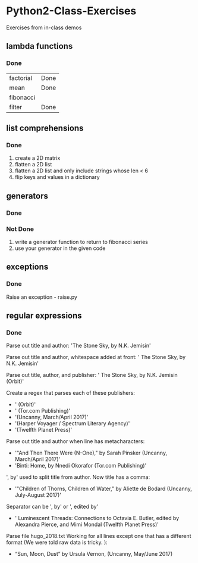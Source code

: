 # Python2-Class-Exercises
Exercises from in-class demos

## lambda functions
### Done
<table>
  <tr><td>factorial</td><td>Done</td></tr>
  <tr><td>mean</td><td>Done</td></tr>
  <tr><td>fibonacci</td><td></td></tr>
  <tr><td>filter</td><td>Done</td></tr>
  </table>

## list comprehensions
### Done
1. create a 2D matrix
2. flatten a 2D list
3. flatten a 2D list and only include strings whose len < 6
4. flip keys and values in a dictionary

## generators
### Done
### Not Done
1. write a generator function to return to fibonacci series
2. use your generator in the given code

## exceptions
### Done
Raise an exception - raise.py

## regular expressions
### Done
Parse out title and author: 'The Stone Sky, by N.K. Jemisin'

Parse out title and author, whitespace added at front: '    The Stone Sky, by N.K. Jemisin'

Parse out title, author, and publisher: '    The Stone Sky, by N.K. Jemisin (Orbit)'

Create a regex that parses each of these publishers:
* ' (Orbit)'
* ' (Tor.com Publishing)'
* '(Uncanny, March/April 2017)'
* '(Harper Voyager / Spectrum Literary Agency)'
* '(Twelfth Planet Press)'

Parse out title and author when line has metacharacters:
* '"And Then There Were (N-One)," by Sarah Pinsker (Uncanny, March/April 2017)'
* 'Binti: Home, by Nnedi Okorafor (Tor.com Publishing)'

', by' used to split title from author. Now title has a comma: 
* '"Children of Thorns, Children of Water," by Aliette de Bodard (Uncanny, July-August 2017)'

Separator can be ', by' or ', edited by'
* '    Luminescent Threads: Connections to Octavia E. Butler, edited by Alexandra Pierce, and Mimi Mondal (Twelfth Planet Press)'

Parse file hugo_2018.txt
Working for all lines except one that has a different format (We were told raw data is tricky. ):
* “Sun, Moon, Dust” by Ursula Vernon, (Uncanny, May/June 2017)
